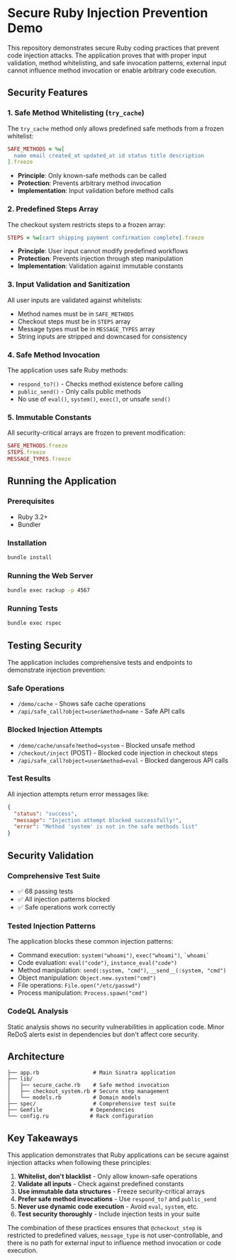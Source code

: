 # Secure Ruby Injection Prevention Demo

This repository demonstrates secure Ruby coding practices that prevent code injection attacks. The application proves that with proper input validation, method whitelisting, and safe invocation patterns, external input cannot influence method invocation or enable arbitrary code execution.

## Security Features

### 1. Safe Method Whitelisting (`try_cache`)

The `try_cache` method only allows predefined safe methods from a frozen whitelist:

```ruby
SAFE_METHODS = %w[
  name email created_at updated_at id status title description
].freeze
```

- **Principle**: Only known-safe methods can be called
- **Protection**: Prevents arbitrary method invocation
- **Implementation**: Input validation before method calls

### 2. Predefined Steps Array

The checkout system restricts steps to a frozen array:

```ruby
STEPS = %w[cart shipping payment confirmation complete].freeze
```

- **Principle**: User input cannot modify predefined workflows
- **Protection**: Prevents injection through step manipulation
- **Implementation**: Validation against immutable constants

### 3. Input Validation and Sanitization

All user inputs are validated against whitelists:

- Method names must be in `SAFE_METHODS`
- Checkout steps must be in `STEPS` array
- Message types must be in `MESSAGE_TYPES` array
- String inputs are stripped and downcased for consistency

### 4. Safe Method Invocation

The application uses safe Ruby methods:

- `respond_to?()` - Checks method existence before calling
- `public_send()` - Only calls public methods
- No use of `eval()`, `system()`, `exec()`, or unsafe `send()`

### 5. Immutable Constants

All security-critical arrays are frozen to prevent modification:

```ruby
SAFE_METHODS.freeze
STEPS.freeze
MESSAGE_TYPES.freeze
```

## Running the Application

### Prerequisites

- Ruby 3.2+
- Bundler

### Installation

```bash
bundle install
```

### Running the Web Server

```bash
bundle exec rackup -p 4567
```

### Running Tests

```bash
bundle exec rspec
```

## Testing Security

The application includes comprehensive tests and endpoints to demonstrate injection prevention:

### Safe Operations

- `/demo/cache` - Shows safe cache operations
- `/api/safe_call?object=user&method=name` - Safe API calls

### Blocked Injection Attempts

- `/demo/cache/unsafe?method=system` - Blocked unsafe method
- `/checkout/inject` (POST) - Blocked code injection in checkout steps
- `/api/safe_call?object=user&method=eval` - Blocked dangerous API calls

### Test Results

All injection attempts return error messages like:
```json
{
  "status": "success",
  "message": "Injection attempt blocked successfully!",
  "error": "Method 'system' is not in the safe methods list"
}
```

## Security Validation

### Comprehensive Test Suite

- ✅ 68 passing tests
- ✅ All injection patterns blocked
- ✅ Safe operations work correctly

### Tested Injection Patterns

The application blocks these common injection patterns:

- Command execution: `system("whoami")`, `exec("whoami")`, `` `whoami` ``
- Code evaluation: `eval("code")`, `instance_eval("code")`
- Method manipulation: `send(:system, "cmd")`, `__send__(:system, "cmd")`
- Object manipulation: `Object.new.system("cmd")`
- File operations: `File.open("/etc/passwd")`
- Process manipulation: `Process.spawn("cmd")`

### CodeQL Analysis

Static analysis shows no security vulnerabilities in application code. Minor ReDoS alerts exist in dependencies but don't affect core security.

## Architecture

```
├── app.rb                 # Main Sinatra application
├── lib/
│   ├── secure_cache.rb    # Safe method invocation
│   ├── checkout_system.rb # Secure step management
│   └── models.rb          # Domain models
├── spec/                  # Comprehensive test suite
├── Gemfile               # Dependencies
└── config.ru             # Rack configuration
```

## Key Takeaways

This application demonstrates that Ruby applications can be secure against injection attacks when following these principles:

1. **Whitelist, don't blacklist** - Only allow known-safe operations
2. **Validate all inputs** - Check against predefined constants
3. **Use immutable data structures** - Freeze security-critical arrays
4. **Prefer safe method invocations** - Use `respond_to?` and `public_send`
5. **Never use dynamic code execution** - Avoid `eval`, `system`, etc.
6. **Test security thoroughly** - Include injection tests in your suite

The combination of these practices ensures that `@checkout_step` is restricted to predefined values, `message_type` is not user-controllable, and there is no path for external input to influence method invocation or code execution.